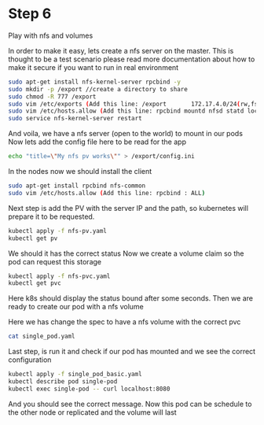 
# Step 6

Play with nfs and volumes

In order to make it easy, lets create a nfs server on the master. This is thought to be a test scenario please 
read more documentation about how to make it secure if you want to run in real environment

```bash
sudo apt-get install nfs-kernel-server rpcbind -y
sudo mkdir -p /export //create a directory to share
sudo chmod -R 777 /export 
sudo vim /etc/exports (Add this line: /export       172.17.4.0/24(rw,fsid=0,insecure,no_subtree_check,async)
sudo vim /etc/hosts.allow (Add this line: rpcbind mountd nfsd statd lockd rquotad : ALL)
sudo service nfs-kernel-server restart
```

And voila, we have a nfs server (open to the world) to mount in our pods
Now lets add the config file here to be read for the app
```bash
echo "title=\"My nfs pv works\"" > /export/config.ini
```

In the nodes now we should install the client 
```bash
sudo apt-get install rpcbind nfs-common
sudo vim /etc/hosts.allow (Add this line: rpcbind : ALL)
```

Next step is add the PV with the server IP and the path, so
kubernetes will prepare it to be requested.
```bash
kubectl apply -f nfs-pv.yaml
kubectl get pv 
```
We should it has the correct status
Now we create a volume claim so the pod can request this storage
```bash
kubectl apply -f nfs-pvc.yaml
kubectl get pvc 
```
Here k8s should display the status bound after some seconds. Then we are ready to
create our pod with a nfs volume

Here we has change the spec to have a nfs volume with the correct pvc 
```bash
cat single_pod.yaml
```

Last step, is run it and check if our pod has mounted and we see the correct configuration
```bash
kubectl apply -f single_pod_basic.yaml
kubectl describe pod single-pod
kubectl exec single-pod -- curl localhost:8080
```
And you should see the correct message. Now this pod can be schedule to the other node or replicated and the volume will last
